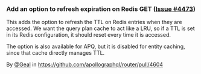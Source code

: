 ### Add an option to refresh expiration on Redis GET ([Issue #4473](https://github.com/apollographql/router/issues/4473))

This adds the option to refresh the TTL on Redis entries when they are accessed. We want the query plan cache to act like a LRU, so if a TTL is set in its Redis configuration, it should reset every time it is accessed.

The option is also available for APQ, but it is disabled for entity caching, since that cache directly manages TTL.

By [@Geal](https://github.com/Geal) in https://github.com/apollographql/router/pull/4604